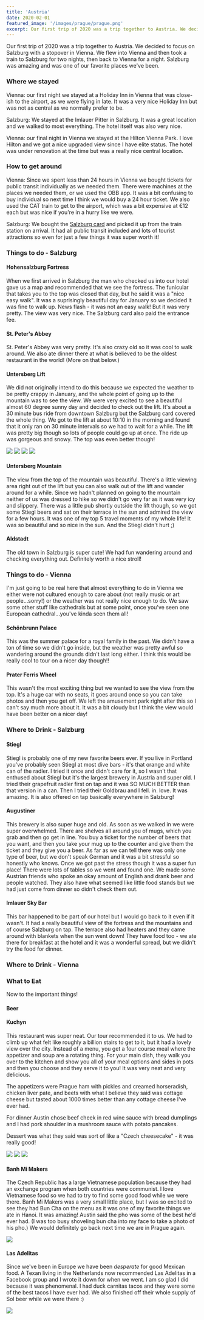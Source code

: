 ```yaml
---
title: 'Austria'
date: 2020-02-01
featured_image: '/images/prague/prague.png'
excerpt: Our first trip of 2020 was a trip together to Austria. We decided to focus on Salzburg with a stopover in Vienna. 
---
```


Our first trip of 2020 was a trip together to Austria. We decided to focus on Salzburg with a stopover in Vienna. We flew into Vienna and then took a train to Salzburg for two nights, then back to Vienna for a night. Salzburg was amazing and was one of our favorite places we've been.

### Where we stayed

Vienna: our first night we stayed at a Holiday Inn in Vienna that was close-ish to the airport, as we were flying in late. It was a very nice Holiday Inn but was not as central as we normally prefer to be. 

Salzburg: We stayed at the Imlauer Pitter in Salzburg. It was a great location and we walked to most everything. The hotel itself was also very nice. 

Vienna: our final night in Vienna we stayed at the Hilton Vienna Park. I love Hilton and we got a nice upgraded view since I have elite status. The hotel was under renovation at the time but was a really nice central location.

### How to get around

Vienna: Since we spent less than 24 hours in Vienna we bought tickets for public transit individually as we needed them. There were machines at the places we needed them, or we used the OBB app. It was a bit confusing to buy individual so next time I think we would buy a 24 hour ticket. We also used the CAT train to get to the airport, which was a bit expensive at €12 each but was nice if you're in a hurry like we were.

Salzburg: We bought the [Salzburg card](https://www.salzburg.info/en/hotels-offers/salzburg-card) and picked it up from the train station on arrival. It had all public transit included and lots of tourist attractions so even for just a few things it was super worth it!

### Things to do - Salzburg

#### Hohensalzburg Fortress 

When we first arrived in Salzburg the man who checked us into our hotel gave us a map and recommended that we see the fortress. The funicular that takes you to the top was closed that day, but he said it was a "nice easy walk". It was a suprisingly beautiful day for January so we decided it was fine to walk up. News flash - it was not an easy walk! But it was very pretty. The view was very nice. The Salzburg card also paid the entrance fee.

#### St. Peter's Abbey

St. Peter's Abbey was very pretty. It's also crazy old so it was cool to walk around. We also ate dinner there at what is believed to be the oldest restaurant in the world! (More on that below.)

#### Untersberg Lift

We did not originally intend to do this because we expected the weather to be pretty crappy in January, and the whole point of going up to the mountain was to see the view. We were very excited to see a beautiful almost 60 degree sunny day and decided to check out the lift. It's about a 30 minute bus ride from downtown Salzburg but the Salzburg card covered the whole thing. We got to the lift at about 10:10 in the morning and found that it only ran on 30 minute intervals so we had to wait for a while. The lift was pretty big though so lots of people could go up at once. The ride up was gorgeous and snowy. The top was even better though!

<div class="gallery" data-columns="4">
	<img src="/images/prague/fallout1.png">
	<img src="/images/prague/fallout2.png">
	<img src="/images/prague/fallout3.jpg">
    <img src="/images/prague/fallout4.png">
</div>

#### Untersberg Mountain

The view from the top of the mountain was beautiful. There's a little viewing area right out of the lift but you can also walk out of the lift and wander around for a while. Since we hadn't planned on going to the mountain neither of us was dressed to hike so we didn't go very far as it was very icy and slippery. There was a little pub shortly outside the lift though, so we got some Stiegl beers and sat on their terrace in the sun and admired the view for a few hours. It was one of my top 5 travel moments of my whole life! It was so beautiful and so nice in the sun. And the Stiegl didn't hurt ;) 

#### Aldstadt 

The old town in Salzburg is super cute! We had fun wandering around and checking everything out. Definitely worth a nice stroll! 

### Things to do - Vienna

I'm just going to be real here that almost everything to do in Vienna we either were not cultured enough to care about (not really music or art people...sorry!) or the weather was not really nice enough to do. We saw some other stuff like cathedrals but at some point, once you've seen one European cathedral...you've kinda seen them all! 

#### Schönbrunn Palace

This was the summer palace for a royal family in the past. We didn't have a ton of time so we didn't go inside, but the weather was pretty awful so wandering around the grounds didn't last long either. I think this would be really cool to tour on a nicer day though!! 


#### Prater Ferris Wheel 

This wasn't the most exciting thing but we wanted to see the view from the top. It's a huge car with no seats, it goes around once so you can take photos and then you get off. We left the amusement park right after this so I can't say much more about it. It was a bit cloudy but I think the view would have been better on a nicer day! 

### Where to Drink - Salzburg

#### Stiegl

Stiegl is probably one of my new favorite beers ever. If you live in Portland you've probably seen Stiegl at most dive bars - it's that orange and white can of the radler. I tried it once and didn't care for it, so I wasn't that enthused about Stiegl but it's the largest brewery in Austria and super old. I tried their grapefruit radler first on tap and it was SO MUCH BETTER than that version in a can. Then I tried their Goldbrau and I fell. in. love. It was amazing. It is also offered on tap basically everywhere in Salzburg! 

#### Augustiner

This brewery is also super huge and old. As soon as we walked in we were super overwhelmed. There are shelves all around you of mugs, which you grab and then go get in line. You buy a ticket for the number of beers that you want, and then you take your mug up to the counter and give them the ticket and they give you a beer. As far as we can tell there was only one type of beer, but we don't speak German and it was a bit stressful so honestly who knows. Once we got past the stress though it was a super fun place! There were lots of tables so we went and found one. We made some Austrian friends who spoke an okay amount of English and drank beer and people watched. They also have what seemed like little food stands but we had just come from dinner so didn't check them out. 

#### Imlauer Sky Bar

This bar happened to be part of our hotel but I would go back to it even if it wasn't. It had a really beautiful view of the fortress and the mountains and of course Salzburg on tap. The terrace also had heaters and they came around with blankets when the sun went down! They have food too - we ate there for breakfast at the hotel and it was a wonderful spread, but we didn't try the food for dinner. 

### Where to Drink - Vienna 



### What to Eat

Now to the important things!

#### Beer



#### Kuchyn

This restaurant was super neat. Our tour recommended it to us. We had to climb up what felt like roughly a billion stairs to get to it, but it had a lovely view over the city. Instead of a menu, you get a four course meal where the appetizer and soup are a rotating thing. For your main dish, they walk you over to the kitchen and show you all of your meal options and sides in pots and then you choose and they serve it to you! It was very neat and very delicious. 

The appetizers were Prague ham with pickles and creamed horseradish, chicken liver pate, and beets with what I believe they said was cottage cheese but tasted about 1000 times better than any cottage cheese I've ever had.

For dinner Austin chose beef cheek in red wine sauce with bread dumplings and I had pork shoulder in a mushroom sauce with potato pancakes.

Dessert was what they said was sort of like a "Czech cheesecake" - it was really good!


<div class="gallery" data-columns="3">
	<img src="/images/prague/appetizers.png">
	<img src="/images/prague/kuchyn.png">
	<img src="/images/prague/cheesecake.png">
</div>

#### Banh Mi Makers

The Czech Republic has a large Vietnamese population because they had an exchange program when both countries were communist. I love Vietnamese food so we had to try to find some good food while we were there. Banh Mi Makers was a very small little place, but I was so excited to see they had Bun Cha on the menu as it was one of my favorite things we ate in Hanoi. It was amazing! Austin said the pho was some of the best he'd ever had. (I was too busy shoveling bun cha into my face to take a photo of his pho.) We would definitely go back next time we are in Prague again. 

![](/images/prague/bun-cha.png)

#### Las Adelitas

Since we've been in Europe we have been _desperate_ for good Mexican food. A Texan living in the Netherlands now recommended Las Adelitas in a Facebook group and I wrote it down for when we went. I am so glad I did because it was phenomenal. I had duck carnitas tacos and they were some of the best tacos I have ever had. We also finished off their whole supply of Sol beer while we were there :)

![](/images/prague/tacos.jpg)
